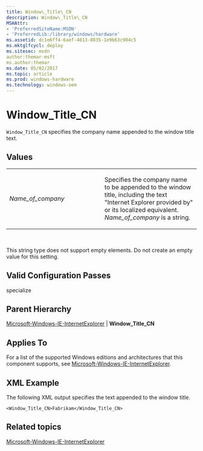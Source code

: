 ```yaml
---
title: Window\_Title\_CN
description: Window\_Title\_CN
MSHAttr:
- 'PreferredSiteName:MSDN'
- 'PreferredLib:/library/windows/hardware'
ms.assetid: dc1e6ff4-6aef-4013-8835-1e9b63c904c5
ms.mktglfcycl: deploy
ms.sitesec: msdn
author:themar-msft
ms.author:themar
ms.date: 05/02/2017
ms.topic: article
ms.prod: windows-hardware
ms.technology: windows-oem
---
```


# Window\_Title\_CN


`Window_Title_CN` specifies the company name appended to the window title text.

## Values


<table>
<colgroup>
<col width="50%" />
<col width="50%" />
</colgroup>
<tbody>
<tr class="odd">
<td><p><em>Name_of_company</em></p></td>
<td><p>Specifies the company name to be appended to the window title, including the text &quot;Internet Explorer provided by&quot; or its localized equivalent. <em>Name_of_company</em> is a string.</p></td>
</tr>
</tbody>
</table>

 

This string type does not support empty elements. Do not create an empty value for this setting.

## Valid Configuration Passes


specialize

## Parent Hierarchy


[Microsoft-Windows-IE-InternetExplorer](microsoft-windows-ie-internetexplorer.md) | **Window\_Title\_CN**

## Applies To


For a list of the supported Windows editions and architectures that this component supports, see [Microsoft-Windows-IE-InternetExplorer](microsoft-windows-ie-internetexplorer.md).

## XML Example


The following XML output specifies the text appended to the window title.

```
<Window_Title_CN>Fabrikam</Window_Title_CN>
```

## Related topics


[Microsoft-Windows-IE-InternetExplorer](microsoft-windows-ie-internetexplorer.md)

 

 







